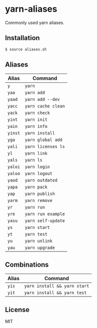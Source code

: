 
# yarn-aliases

  Commonly used yarn aliases.

## Installation

```bash
$ source aliases.sh
```

## Aliases

| Alias | Command |
|-------|---------|
| `y` | `yarn` |
| `yaa` | `yarn add` |
| `yaad` | `yarn add --dev` |
| `yacc` | `yarn cache clean` |
| `yack` | `yarn check` |
| `yint` | `yarn init` |
| `yain` | `yarn info` |
| `yinst` | `yarn install` |
| `yga` | `yarn global add` |
| `yali` | `yarn licenses ls` |
| `yl` | `yarn link` |
| `yals` | `yarn ls` |
| `yaloi` | `yarn login` |
| `yaloo` | `yarn logout` |
| `yaod` | `yarn outdated` |
| `yapa` | `yarn pack` |
| `yap` | `yarn publish` |
| `yarm` | `yarn remove` |
| `yr` | `yarn run` |
| `yre` | `yarn run example` |
| `yasu` | `yarn self-update` |
| `ys` | `yarn start` |
| `yt` | `yarn test` |
| `yu` | `yarn unlink` |
| `yau` | `yarn upgrade` |

## Combinations
| Alias | Command |
|-------|---------|
| `yis` | `yarn install && yarn start` |
| `yit` | `yarn install && yarn test` |

## License

  MIT
